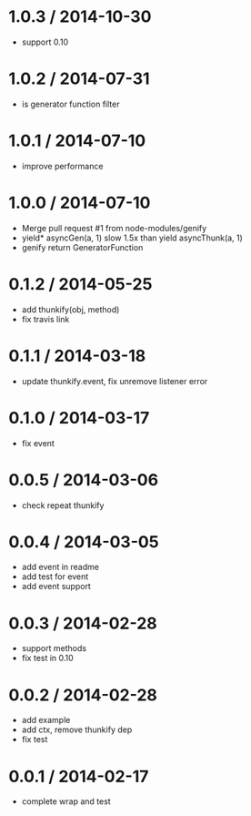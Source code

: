 
1.0.3 / 2014-10-30
==================

  * support 0.10

1.0.2 / 2014-07-31
==================

  * is generator function filter

1.0.1 / 2014-07-10
==================

 * improve performance

1.0.0 / 2014-07-10
==================

  * Merge pull request #1 from node-modules/genify
  * yield* asyncGen(a, 1) slow 1.5x than yield asyncThunk(a, 1)
  * genify return GeneratorFunction

0.1.2 / 2014-05-25
==================

  * add thunkify(obj, method)
  * fix travis link

0.1.1 / 2014-03-18
==================

  * update thunkify.event, fix unremove listener error

0.1.0 / 2014-03-17
==================

  * fix event

0.0.5 / 2014-03-06
==================

  * check repeat thunkify

0.0.4 / 2014-03-05
==================

  * add event in readme
  * add test for event
  * add event support

0.0.3 / 2014-02-28
==================

  * support methods
  * fix test in 0.10

0.0.2 / 2014-02-28
==================

  * add example
  * add ctx, remove thunkify dep
  * fix test

0.0.1 / 2014-02-17
==================

  * complete wrap and test
